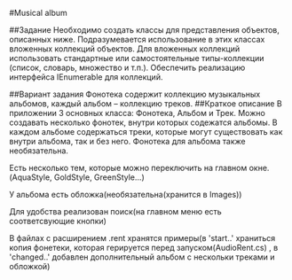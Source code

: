 #Musical album

##Задание
  Необходимо создать классы для представления объектов, описанных ниже. Подразумевается использование в этих классах вложенных коллекций объектов. Для вложенных коллекций использовать стандартные или самостоятельные типы-коллекции (список, словарь, множество и т.п.). Обеспечить реализацию интерфейса IEnumerable<T> для коллекций.

##Вариант задания 
  Фонотека содержит коллекцию музыкальных альбомов, каждый альбом – коллекцию треков.
##Краткое описание
В приложении 3 основных класса: Фонотека, Альбом и Трек.
Можно создавать несколько фонотек, внутри которых содежатся альбомы.
В каждом альбоме содержаться треки, которые могут существовать как внутри альбома, 
так и без него. Фонотека для альбома также необязательна.

Есть несколько тем, которые можно переключить на главном окне.
(AquaStyle, GoldStyle, GreenStyle...)

У альбома есть обложка(необязательна(хранится в Images))

Для удобства реализован поиск(на главном меню есть соответсвующие кнопки)

В файлах с расширением .rent хранятся примеры(в 'start..' храниться копия фонетеки,
 которая герируется перед запуском(AudioRent.cs) ,
 в 'changed..' добавлен дополнительный альбом с нескольки треками и обложкой) 
